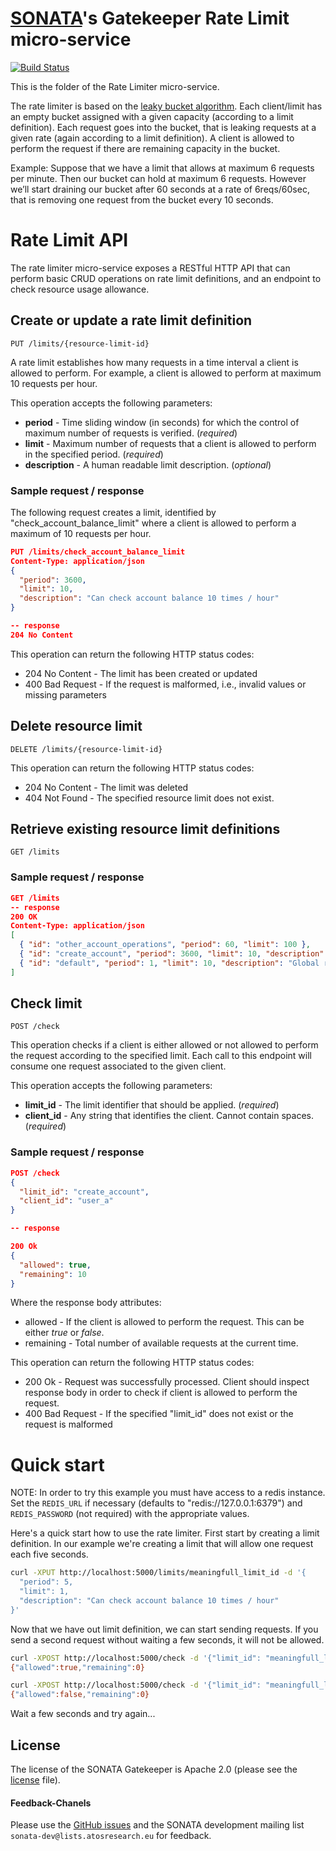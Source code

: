 # [SONATA](http://www.sonata-nfv.eu)'s Gatekeeper Rate Limit micro-service
[![Build Status](http://jenkins.sonata-nfv.eu/buildStatus/icon?job=son-gkeeper)](http://jenkins.sonata-nfv.eu/job/son-gkeeper)


This is the folder of the Rate Limiter micro-service. 

The rate limiter is based on the [leaky bucket
algorithm](https://en.wikipedia.org/wiki/Leaky_bucket). Each client/limit has
an empty bucket assigned with a given capacity (according to a limit
definition). Each request goes into the bucket, that is leaking requests at a
given rate (again according to a limit definition). A client is allowed to
perform the request if there are remaining capacity in the bucket.

Example: Suppose that we have a limit that allows at maximum 6 requests per
minute. Then our bucket can hold at maximum 6 requests. However we’ll start 
draining our bucket after 60 seconds at a rate of 6reqs/60sec, that is 
removing one request from the bucket every 10 seconds.


# Rate Limit API
The rate limiter micro-service exposes a RESTful HTTP API that can perform basic
CRUD operations on rate limit definitions, and an endpoint to check resource
usage allowance.


## Create or update a rate limit definition
```
PUT /limits/{resource-limit-id}
```

A rate limit establishes how many requests in a time interval a client is
allowed to perform. For example, a client is allowed to perform at maximum 10
requests per hour.

This operation accepts the following parameters:

- **period** - Time sliding window (in seconds) for which the control of maximum
  number of requests is verified. (*required*)
- **limit** - Maximum number of requests that a client is allowed to perform in
  the specified period. (*required*)
- **description** - A human readable limit description. (*optional*)

### Sample request / response
The following request creates a limit, identified by
"check_account_balance_limit" where a client is allowed to perform a maximum of
10 requests per hour.

```json
PUT /limits/check_account_balance_limit
Content-Type: application/json
{
  "period": 3600,
  "limit": 10,
  "description": "Can check account balance 10 times / hour"
}

-- response
204 No Content
```

This operation can return the following HTTP status codes:
 - 204 No Content - The limit has been created or updated
 - 400 Bad Request - If the request is malformed, i.e., invalid values or missing parameters



## Delete resource limit
``` 
DELETE /limits/{resource-limit-id} 
```

This operation can return the following HTTP status codes:
 - 204 No Content - The limit was deleted 
 - 404 Not Found -  The specified resource limit does not exist.


## Retrieve existing resource limit definitions
``` 
GET /limits 
```
### Sample request / response
```json
GET /limits
-- response
200 OK
Content-Type: application/json
[
  { "id": "other_account_operations", "period": 60, "limit": 100 }, 
  { "id": "create_account", "period": 3600, "limit": 10, "description": "Can create 10 accounts / hour" },
  { "id": "default", "period": 1, "limit": 10, "description": "Global request rate policy is 10req/s"}
]
```


## Check limit
```
POST /check
```

This operation checks if a client is either allowed or not allowed to perform
the request according to the specified limit. Each call to this endpoint will
consume one request associated to the given client.

This operation accepts the following parameters:
 * **limit_id** - The limit identifier that should be applied. (*required*)
 * **client_id** - Any string that identifies the client. Cannot contain spaces. (*required*)


### Sample request / response
```json
POST /check
{
  "limit_id": "create_account",
  "client_id": "user_a"
}

-- response

200 Ok
{
  "allowed": true,
  "remaining": 10
}
```
Where the response body attributes:
 * allowed - If the client is allowed to perform the request. This can be either
   *true* or *false*.
 * remaining - Total number of available requests at the current time.

This operation can return the following HTTP status codes:
 - 200 Ok - Request was successfully processed. Client should inspect response
   body in order to check if client is allowed to perform the request.
 - 400 Bad Request - If the specified "limit_id" does not exist or the request
   is malformed




# Quick start
NOTE: In order to try this example you must have access to a redis instance. Set the
  `REDIS_URL` if necessary (defaults to "redis://127.0.0.1:6379") and `REDIS_PASSWORD` (not required)
  with the appropriate values.

Here's a quick start how to use the rate limiter. First start by creating a limit 
definition. In our example we're creating a limit that will allow one request 
each five seconds. 

```sh
curl -XPUT http://localhost:5000/limits/meaningfull_limit_id -d '{
  "period": 5,
  "limit": 1,
  "description": "Can check account balance 10 times / hour"
}'
```
Now that we have out limit definition, we can start sending requests. If you 
send a second request without waiting a few seconds, it will not be allowed.
```sh
curl -XPOST http://localhost:5000/check -d '{"limit_id": "meaningfull_limit_id", "client_id": "client1"}'
{"allowed":true,"remaining":0}

curl -XPOST http://localhost:5000/check -d '{"limit_id": "meaningfull_limit_id", "client_id": "client1"}'
{"allowed":false,"remaining":0}
```

Wait a few seconds and try again...
 
## License
The license of the SONATA Gatekeeper is Apache 2.0 (please see the
[license](https://github.com/sonata-nfv/son-editorgkeeper/blob/master/LICENSE)
file).


#### Feedback-Chanels

Please use the [GitHub issues](https://github.com/sonata-nfv/son-gkeeper/issues)
and the SONATA development mailing list `sonata-dev@lists.atosresearch.eu` for
feedback.

